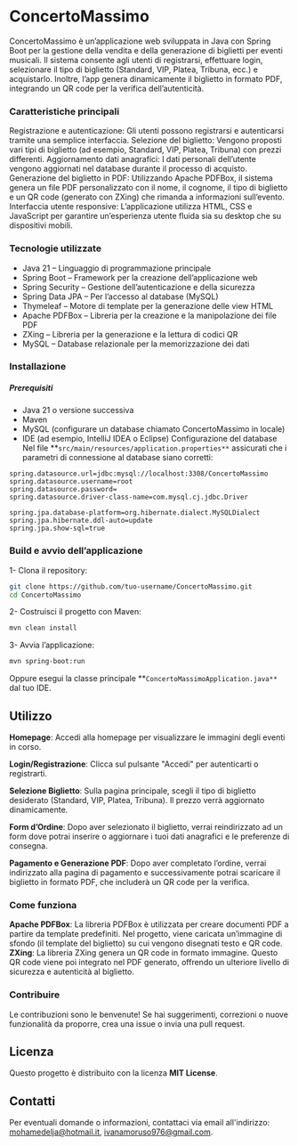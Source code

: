 # ConcertoMassimo
ConcertoMassimo è un’applicazione web sviluppata in Java con Spring Boot per la gestione della vendita e della generazione di biglietti per eventi musicali. Il sistema consente agli utenti di registrarsi, effettuare login, selezionare il tipo di biglietto (Standard, VIP, Platea, Tribuna, ecc.) e acquistarlo. Inoltre, l’app genera dinamicamente il biglietto in formato PDF, integrando un QR code per la verifica dell’autenticità.

### Caratteristiche principali
Registrazione e autenticazione: Gli utenti possono registrarsi e autenticarsi tramite una semplice interfaccia.
Selezione del biglietto: Vengono proposti vari tipi di biglietto (ad esempio, Standard, VIP, Platea, Tribuna) con prezzi differenti.
Aggiornamento dati anagrafici: I dati personali dell’utente vengono aggiornati nel database durante il processo di acquisto.
Generazione del biglietto in PDF: Utilizzando Apache PDFBox, il sistema genera un file PDF personalizzato con il nome, il cognome, il tipo di biglietto e un QR code (generato con ZXing) che rimanda a informazioni sull’evento.
Interfaccia utente responsive: L’applicazione utilizza HTML, CSS e JavaScript per garantire un’esperienza utente fluida sia su desktop che su dispositivi mobili.
### Tecnologie utilizzate
- Java 21 – Linguaggio di programmazione principale
- Spring Boot – Framework per la creazione dell’applicazione web
- Spring Security – Gestione dell’autenticazione e della sicurezza
- Spring Data JPA – Per l’accesso al database (MySQL)
- Thymeleaf – Motore di template per la generazione delle view HTML
- Apache PDFBox – Libreria per la creazione e la manipolazione dei file PDF
- ZXing – Libreria per la generazione e la lettura di codici QR
- MySQL – Database relazionale per la memorizzazione dei dati
### Installazione
##### Prerequisiti
- Java 21 o versione successiva
- Maven
- MySQL (configurare un database chiamato ConcertoMassimo in locale)
- IDE (ad esempio, IntelliJ IDEA o Eclipse)
Configurazione del database
Nel file **`src/main/resources/application.properties**` assicurati che i parametri di connessione al database siano corretti:

```
spring.datasource.url=jdbc:mysql://localhost:3308/ConcertoMassimo
spring.datasource.username=root
spring.datasource.password=
spring.datasource.driver-class-name=com.mysql.cj.jdbc.Driver

spring.jpa.database-platform=org.hibernate.dialect.MySQLDialect
spring.jpa.hibernate.ddl-auto=update
spring.jpa.show-sql=true
```
### Build e avvio dell’applicazione
1- Clona il repository:

```bash
git clone https://github.com/tuo-username/ConcertoMassimo.git
cd ConcertoMassimo
```

2- Costruisci il progetto con Maven:

```bash
mvn clean install
```

3- Avvia l’applicazione:

```bash
mvn spring-boot:run
```

Oppure esegui la classe principale **`ConcertoMassimoApplication.java**` dal tuo IDE.

## Utilizzo
**Homepage**: Accedi alla homepage per visualizzare le immagini degli eventi in corso.

**Login/Registrazione**: Clicca sul pulsante "Accedi" per autenticarti o registrarti.

**Selezione Biglietto**: Sulla pagina principale, scegli il tipo di biglietto desiderato (Standard, VIP, Platea, Tribuna). Il prezzo verrà aggiornato dinamicamente.

**Form d’Ordine**: Dopo aver selezionato il biglietto, verrai reindirizzato ad un form dove potrai inserire o aggiornare i tuoi dati anagrafici e le preferenze di consegna.

**Pagamento e Generazione PDF**: Dopo aver completato l’ordine, verrai indirizzato alla pagina di pagamento e successivamente potrai scaricare il biglietto in formato PDF, che includerà un QR code per la verifica.

### Come funziona
**Apache PDFBox**: La libreria PDFBox è utilizzata per creare documenti PDF a partire da template predefiniti. Nel progetto, viene caricata un’immagine di sfondo (il template del biglietto) su cui vengono disegnati testo e QR code.
**ZXing**: La libreria ZXing genera un QR code in formato immagine. Questo QR code viene poi integrato nel PDF generato, offrendo un ulteriore livello di sicurezza e autenticità al biglietto.
### Contribuire
Le contribuzioni sono le benvenute! Se hai suggerimenti, correzioni o nuove funzionalità da proporre, crea una issue o invia una pull request.

## Licenza
Questo progetto è distribuito con la licenza **MIT License**.

## Contatti
Per eventuali domande o informazioni, contattaci via email all'indirizzo: mohamedelja@hotmail.it, ivanamoruso976@gmail.com.
